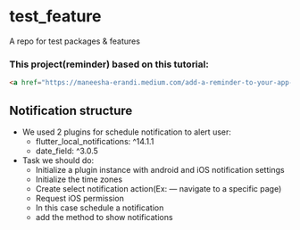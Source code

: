 # test_feature

A repo for test packages & features

### This project(reminder) based on this tutorial:
```html
<a href="https://maneesha-erandi.medium.com/add-a-reminder-to-your-app-with-flutter-local-notifications-dfb2e5120499">Tutorial link</a>
```

## Notification structure
- We used 2 plugins for schedule notification to alert user:
  - flutter_local_notifications: ^14.1.1
  - date_field: ^3.0.5
- Task we should do:
  - Initialize a plugin instance with android and iOS notification settings
  - Initialize the time zones
  - Create select notification action(Ex: — navigate to a specific page)
  - Request iOS permission
  - In this case schedule a notification
  - add the method to show notifications
